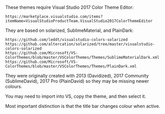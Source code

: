 These themes require Visual Studio 2017 Color Theme Editor:

	https://marketplace.visualstudio.com/items?itemName=VisualStudioProductTeam.VisualStudio2017ColorThemeEditor

They are based on solarized, SublimeMaterial, and PlainDark:

	https://github.com/leddt/visualstudio-colors-solarized
	https://github.com/altercation/solarized/tree/master/visualstudio-colors-solarized
	https://github.com/Microsoft/VS-ColorThemes/blob/master/VSColorThemes/Themes/SublimeMaterialDark.xml
	https://github.com/Microsoft/VS-ColorThemes/blob/master/VSColorThemes/Themes/PlainDark.xml

They were originally created with 2013 (Davidized), 2017 Community
(SublimeDavid), 2017 Pro (PlainDavid) so they may be missing newer colours.

You may need to import into VS, copy the theme, and then select it.

Most important distinction is that the title bar changes colour when active.

